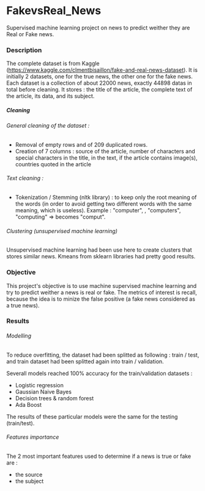 # FakevsReal_News 
Supervised machine learning project on news to predict weither they are Real or Fake news.

### Description
The complete dataset is from Kaggle (https://www.kaggle.com/clmentbisaillon/fake-and-real-news-dataset). It is initially 2 datasets, one for the true news, the other one for the fake news. Each dataset is a collection of about 22000 news, exactly 44898 datas in total before cleaning. It stores : the title of the article, the complete text of the article, its data, and its subject.

##### Cleaning 

###### General cleaning of the dataset :
- Removal of empty rows and of 209 duplicated rows. 
- Creation of 7 columns : source of the article, number of characters and special characters in the title, in the text, if the article contains image(s), countries quoted in the article

###### Text cleaning :
- Tokenization / Stemming (nltk library) : to keep only the root meaning of the words (in order to avoid getting two different words with the same meaning, which is useless). Example : "computer", , "computers", "computing" => becomes "comput".

###### Clustering (unsupervised machine learning)
Unsupervised machine learning had been use here to create clusters that stores similar news.
Kmeans from sklearn libraries had pretty good results.

### Objective

This project's objective is to use machine supervised machine learning and try to predict weither a news is real or fake.
The metrics of interest is recall, because the idea is to minize the false positive (a fake news considered as a true news).

### Results

###### Modelling
To reduce overfitting, the dataset had been splitted as following : train / test, and train dataset had been splitted again into train / validation.

Severall models reached 100% accuracy for the train/validation datasets : 
- Logistic regression
- Gaussian Naive Bayes
- Decision trees & random forest
- Ada Boost

The results of these particular models were the same for the testing (train/test).

###### Features importance

The 2 most important features used to determine if a news is true or fake are : 
- the source
- the subject



